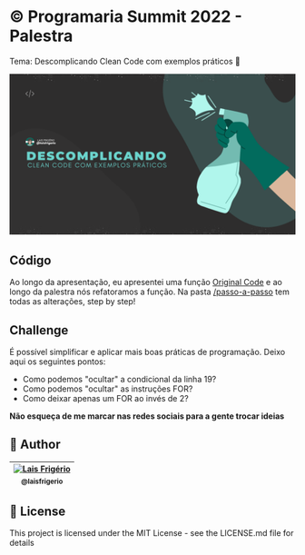 # ©️ Programaria Summit 2022 - Palestra

Tema: Descomplicando Clean Code com exemplos práticos 💚

<p align="center">
  <a><img src="./screenshots/cover.png" alt="Capa da apresentação com o título centralizado: Descomplicando Clean Code com exemplos práticos" title="Capa da apresentação com o título centralizado: Descomplicando Clean Code com exemplos práticos"></a>
</p>

## Código

Ao longo da apresentação, eu apresentei uma função [Original Code](./passo-a-passo/original-code.js) e ao longo da palestra nós refatoramos a função. Na pasta [/passo-a-passo](./passo-a-passo) tem todas as alterações, step by step!

## Challenge

É possível simplificar e aplicar mais boas práticas de programação. Deixo aqui os seguintes pontos:

- Como podemos "ocultar" a condicional da linha 19?
- Como podemos "ocultar" as instruções FOR?
- Como deixar apenas um FOR ao invés de 2?

**Não esqueça de me marcar nas redes sociais para a gente trocar ideias**

## 👩 Author

| [<img src="https://avatars.githubusercontent.com/u/20709086?v=4" width="100px;" alt="Lais Frigério"/><br /><sub><b>@laisfrigerio</b></sub>](https://github.com/laisfrigerio)<br /> |
| :---: |


## 📄 License

This project is licensed under the MIT License - see the LICENSE.md file for details
